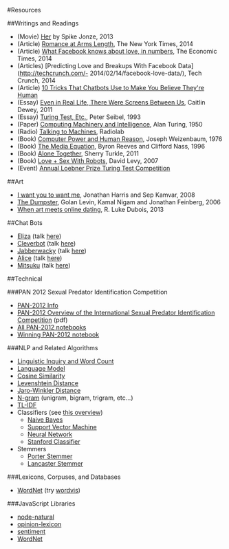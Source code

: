 #Resources

##Writings and Readings

- (Movie) [Her](http://www.imdb.com/title/tt1798709/) by Spike Jonze, 2013
- (Article) [Romance at Arms Length](http://www.nytimes.com/2014/02/09/sunday-review/romance-at-arms-length.html?_r=0), The New York Times, 2014
- (Article) [What Facebook knows about love, in numbers](http://articles.economictimes.indiatimes.com/2014-02-15/news/47358957_1_facebook-data-mike-develin-what-facebook), The Economic Times, 2014
- (Articles) [Predicting Love and Breakups With Facebook Data](http://techcrunch.com/- 2014/02/14/facebook-love-data/), Tech Crunch, 2014
- (Article) [10 Tricks That Chatbots Use to Make You Believe They're Human](http://io9.com/5901579/10-tricks-that-chatbots-use-to-make-you-believe-theyre-human)
- (Essay) [Even in Real Life, There Were Screens Between Us](http://www.nytimes.com/2011/05/01/fashion/01Modern.html?pagewanted=all&_r=0), Caitlin Dewey, 2011
- (Essay) [Turing Test, Etc.](http://www.gigamonkeys.com/resume/turing.html), Peter Seibel, 1993
- (Paper) [Computing Machinery and Intelligence](http://www.csee.umbc.edu/courses/471/papers/turing.pdf), Alan Turing, 1950
- (Radio) [Talking to Machines](http://www.radiolab.org/story/137407-talking-to-machines/), Radiolab
- (Book) [Computer Power and Human Reason](http://books.google.com/books/about/Computer_Power_and_Human_Reason.html?id=3yfyAAAACAAJ), Joseph Weizenbaum, 1976
- (Book) [The Media Equation](http://www.amazon.com/The-Media-Equation-Information-Publication/dp/1575860538), Byron Reeves and Clifford Nass, 1996
- (Book) [Alone Together](http://www.amazon.com/Alone-Together-Expect-Technology-Other/dp/0465031463), Sherry Turkle, 2011
- (Book) [Love + Sex With Robots](http://www.amazon.com/Love-Sex-Robots-Human-Robot-Relationships/dp/0061359807), David Levy, 2007
- (Event) [Annual Loebner Prize Turing Test Competition](http://www.loebner.net/Prizef/loebner-prize.html)

##Art

- [I want you to want me](http://iwantyoutowantme.org/), Jonathan Harris and Sep Kamvar, 2008
- [The Dumpster](http://www.flong.com/projects/dumpster/), Golan Levin, Kamal Nigam and Jonathan Feinberg, 2006
- [When art meets online dating](http://www.theatlantic.com/video/archive/2013/09/when-art-meets-online-dating/279926/), R. Luke Dubois, 2013


##Chat Bots

- [Eliza](http://en.wikipedia.org/wiki/ELIZA) (talk [here](http://nlp-addiction.com/eliza/))
- [Cleverbot](http://en.wikipedia.org/wiki/Cleverbot) (talk [here](http://www.cleverbot.com/))
- [Jabberwacky](http://en.wikipedia.org/wiki/Jabberwacky) (talk [here](http://www.jabberwacky.com/))
- [Alice](http://en.wikipedia.org/wiki/Artificial_Linguistic_Internet_Computer_Entity) (talk [here](http://alice.pandorabots.com/))
- [Mitsuku](http://en.wikipedia.org/wiki/Mitsuku) (talk [here](http://www.mitsuku.com/))

##Technical

###PAN 2012 Sexual Predator Identification Competition

- [PAN-2012 Info](http://pan.webis.de/)
- [PAN-2012 Overview of the International Sexual Predator Identification Competition](http://www.uni-weimar.de/medien/webis/research/events/pan-12/pan12-papers-final/pan12-author-identification/inches12-overview.pdf) (pdf)
- [All PAN-2012 notebooks](http://www.uni-weimar.de/medien/webis/research/events/pan-12/pan12-papers-final/pan12-author-identification)
- [Winning PAN-2012 notebook](http://www.uni-weimar.de/medien/webis/research/events/pan-12/pan12-papers-final/pan12-author-identification/villatorotello12-notebook.pdf)

###NLP and Related Algorithms
- [Linguistic Inquiry and Word Count](http://www.liwc.net/)
- [Language Model](http://en.wikipedia.org/wiki/Language_model)
- [Cosine Similarity](http://en.wikipedia.org/wiki/Cosine_similarity)
- [Levenshtein Distance](http://en.wikipedia.org/wiki/Levenshtein_distance)
- [Jaro-Winkler Distance](http://en.wikipedia.org/wiki/Jaro%E2%80%93Winkler_distance)
- [N-gram](http://en.wikipedia.org/wiki/N-gram) (unigram, bigram, trigram, etc...)
- [TL-IDF](http://en.wikipedia.org/wiki/Tf%E2%80%93idf)
- Classifiers (see [this overview](http://nlpwp.org/book/chap-classification.xhtml))
	- [Naive Bayes](http://en.wikipedia.org/wiki/Naive_Bayes_classifier)
	- [Support Vector Machine](http://en.wikipedia.org/wiki/Support_vector_machine)
	- [Neural Network](http://en.wikipedia.org/wiki/Neural_network)
	- [Stanford Classifier](http://nlp.stanford.edu/software/classifier.shtml)
- Stemmers
	- [Porter Stemmer](http://tartarus.org/martin/PorterStemmer/index.html)
	- [Lancaster Stemmer](http://www.comp.lancs.ac.uk/computing/research/stemming/)

###Lexicons, Corpuses, and Databases

- [WordNet](http://wordnet.princeton.edu/) (try [wordvis](http://wordvis.com/))

###JavaScript Libraries

- [node-natural](https://github.com/NaturalNode/natural)
- [opinion-lexicon](https://www.npmjs.org/package/opinion-lexicon)
- [sentiment](https://www.npmjs.org/package/sentiment)
- [WordNet](https://github.com/moos/WNdb)
